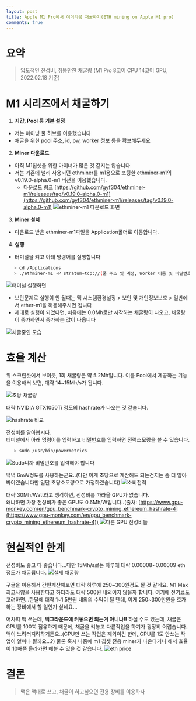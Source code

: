 ```yaml
---
layout: post
title: Apple M1 Pro에서 이더리움 채굴하기(ETH mining on Apple M1 pro)
comments: true
---
```


# 요약
> 압도적인 전성비, 쥐똥만한 채굴량 
> (M1 Pro 8코어 CPU 14코어 GPU, 2022.02.18 기준)

# M1 시리즈에서 채굴하기
1. **지갑, Pool 등 기본 설정**
  - 저는 마이닝 풀 허브를 이용했습니다
  - 채굴을 위한 pool 주소, id, pw, worker 정보 등을 확보해두세요

2. **Miner 다운로드**
  - 아직 M1칩셋을 위한 마이너가 많은 것 같지는 않습니다
  - 저는 기존에 널리 사용되던 ethminer를 m1용으로 포팅한 ethminer-m1의 v0.19.0-alpha.0-m1 버전을 이용했습니다.
    - 다운로드 링크 [https://github.com/gyf304/ethminer-m1/releases/tag/v0.19.0-alpha.0-m1](https://github.com/gyf304/ethminer-m1/releases/tag/v0.19.0-alpha.0-m1)
 ![ethminer-m1 다운로드 화면](../img/post_img/2022-02-17-ETH-mining-on-m1/2022-02-18-16-29-05.png)  

3. **Miner 설치**
  - 다운로드 받은 ethminer-m1파일을 Application폴더로 이동합니다.

4. **실행**
  - 터미널을 켜고 아래 명령어를 실행합니다
  ```bash
     > cd /Applications
     > ./ethminer-m1 -P stratum+tcp://(풀 주소 및 계정, Worker 이름 및 비밀번호 등)
  ``` 

![터미널 실행화면](../img/post_img/2022-02-17-ETH-mining-on-m1/2022-02-18-16-30-16.png)

  - 보안문제로 실행이 안 될때는 맥 시스템환경설정 > 보안 및 개인정보보호 > 일반에서 ether-m1을 허용해주시면 됩니다
  - 제대로 실행이 되었다면, 처음에는 0.0Mh로만 시작하는 채굴량이 나오고, 채굴량이 증가하면서 증가하는 값이 나옵니다  

  ![채굴중인 모습](../img/post_img/2022-02-17-ETH-mining-on-m1/2022-02-18-16-32-29.png)

# 효율 계산
위 스크린샷에서 보이듯, 1회 채굴량은 약 5.2Mh입니다. 이를 Pool에서 제공하는 기능을 이용해서 보면, 대략 14~15Mh/s가 됩니다.

![초당 채굴량](../img/post_img/2022-02-17-ETH-mining-on-m1/2022-02-18-16-34-36.png) 

대략 NVIDIA GTX1050Ti 정도의 hashrate가 나오는 것 같습니다.

![hashrate 비교](../img/post_img/2022-02-17-ETH-mining-on-m1/2022-02-18-16-46-17.png)

전성비를 알아봅시다.  
터미널에서 아래 명령어를 입력하고 비밀번호를 입력하면 전력소모량을 볼 수 있습니다.
```bash
   > sudo /usr/bin/powermetrics
```
![Sudo니까 비밀번호를 입력해야 합니다](../img/post_img/2022-02-17-ETH-mining-on-m1/2022-02-18-16-40-06.png)  
  
넉넉 6mW정도를 사용하는군요..(다만 이게 초당으로 계산해도 되는건지는 좀 더 알아봐야겠습니다만 일단 초당소모량으로 가정하겠습니다)
![소비전력](../img/post_img/2022-02-17-ETH-mining-on-m1/2022-02-18-16-39-31.png)

대략 30Mh/Watt라고 생각하면, 전성비를 따라올 GPU가 없습니다.  
왜냐하면 가장 전성비가 좋은 GPU도 0.6Mh/W입니다..(출처: [https://www.gpu-monkey.com/en/gpu_benchmark-crypto_mining_ethereum_hashrate-4](https://www.gpu-monkey.com/en/gpu_benchmark-crypto_mining_ethereum_hashrate-4))
![다른 GPU 전성비들](../img/post_img/2022-02-17-ETH-mining-on-m1/2022-02-18-16-53-37.png)

# 현실적인 한계
전성비도 좋고 다 좋습니다...다만 15Mh/s로는 하루에 대략 0.00008~0.00009 eth정도가 채굴됩니다.
![실제 채굴량](../img/post_img/2022-02-17-ETH-mining-on-m1/2022-02-18-16-56-22.png)

구글을 이용해서 간편계산해보면 대략 하루에 250~300원정도 될 것 같네요. M1 Max 최고사양을 사용한다고 하더라도 대략 500원 내외이지 않을까 합니다.
여기에 전기료도 고려하면...한달에 대략 1~1.5만원 내외의 수익이 될 텐데, 이게 250~300만원을 호가하는 장비에서 할 일인가 싶네요...  
  
어차피 맥 쓰는데, <b>백그라운드에 켜놓으면 되는거 아니냐!!</b> 하실 수도 있는데, 채굴은 GPU를 100% 점유하기 때문에, 채굴을 켜놓고 다른작업을 하기가 굉장히 어렵습니다..맥이 느려터지려하거든요..(CPU만 쓰는 작업은 제외이긴 한데,,GPU를 1도 안쓰는 작업이 얼마나 될까요...?)
물론 혹시 나중에 m1 칩셋 전용 miner가 나온다거나 해서 효율이 10배쯤 올라가면 해볼 수 있을 것 같습니다.
![eth price](../img/post_img/2022-02-17-ETH-mining-on-m1/2022-02-18-16-58-29.png)

# 결론
> 맥은 맥대로 쓰고, 채굴이 하고싶으면 전용 장비를 이용하자